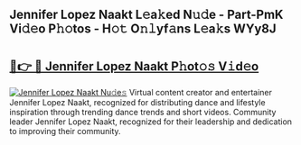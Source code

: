 ## Jennifer Lopez Naakt L𝚎a𝚔ed N𝚞𝚍e - Part-PmK Vi𝚍𝚎o P𝚑𝚘tos - H𝚘𝚝 O𝚗𝚕yf𝚊ns L𝚎a𝚔s WYy8J

# <h2><a href="http://kfcw0d.oniu.top/?m=Jennifer+Lopez+Naakt">🔗👉 🔴 Jennifer Lopez Naakt P𝚑ot𝚘𝚜 V𝚒d𝚎o</a></h2>

[![Jennifer Lopez Naakt Nu𝚍e𝚜](https://i.imgur.com/0qMVB7G.gif)](http://kfcw0d.oniu.top/?m=Jennifer+Lopez+Naakt)
Virtual content creator and entertainer Jennifer Lopez Naakt, recognized for distributing dance and lifestyle inspiration through trending dance trends and short videos. Community leader Jennifer Lopez Naakt, recognized for their leadership and dedication to improving their community.  
